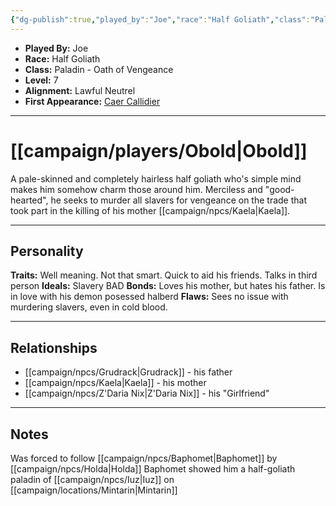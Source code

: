 ```yaml
---
{"dg-publish":true,"played_by":"Joe","race":"Half Goliath","class":"Paladin - Oath of Vengeance","level":7,"alignment":"Lawful Neutrel","background":null,"role":null,"status":null,"current_location":null,"affiliation":null,"first_appearance":"[[Caer Callidier]]","notes":null,"tags":["character","player"],"permalink":"/campaign/players/obold/","dgPassFrontmatter":true,"noteIcon":"","created":"2025-10-26T08:58:31.407-07:00","updated":"2025-10-27T16:05:52.060-07:00"}
---
```



<p><span><ul>
<li dir="auto"><strong>Played By:</strong> Joe</li>
<li dir="auto"><strong>Race:</strong> Half Goliath</li>
<li dir="auto"><strong>Class:</strong> Paladin - Oath of Vengeance</li>
<li dir="auto"><strong>Level:</strong> 7</li>
<li dir="auto"><strong>Alignment:</strong> Lawful Neutrel</li>
<li dir="auto"><strong>First Appearance:</strong> <a data-tooltip-position="top" aria-label="campaign/locations/Caer Callidier.md" data-href="campaign/locations/Caer Callidier.md" href="campaign/locations/Caer Callidier.md" class="internal-link" target="_blank" rel="noopener nofollow">Caer Callidier</a></li>
</ul></span></p>

---

# [[campaign/players/Obold\|Obold]]
A pale-skinned and completely hairless half goliath who's simple mind makes him somehow charm those around him. Merciless and "good-hearted", he seeks to murder all slavers for vengeance on the trade that took part in the killing of his mother [[campaign/npcs/Kaela\|Kaela]]. 

---

## Personality
**Traits:**  Well meaning. Not that smart. Quick to aid his friends. Talks in third person
**Ideals:**  Slavery BAD
**Bonds:**  Loves his mother, but hates his father. Is in love with his demon posessed halberd 
**Flaws:**  Sees no issue with murdering slavers, even in cold blood. 

---

## Relationships
- [[campaign/npcs/Grudrack\|Grudrack]] - his father
- [[campaign/npcs/Kaela\|Kaela]] - his mother
- [[campaign/npcs/Z'Daria Nix\|Z'Daria Nix]] - his "Girlfriend"

---

## Notes
Was forced to follow [[campaign/npcs/Baphomet\|Baphomet]] by [[campaign/npcs/Holda\|Holda]]
Baphomet showed him a half-goliath paladin of [[campaign/npcs/Iuz\|Iuz]] on [[campaign/locations/Mintarin\|Mintarin]]

